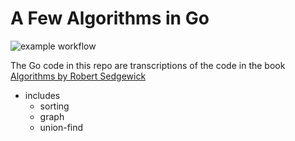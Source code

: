 # A Few Algorithms in Go

![example workflow](https://github.com/github/docs/actions/workflows/go.yml/badge.svg)

The Go code in this repo are transcriptions of
the code in the book [Algorithms by Robert Sedgewick](https://algs4.cs.princeton.edu/home/)

- includes
  -  sorting
  -  graph
  -  union-find
